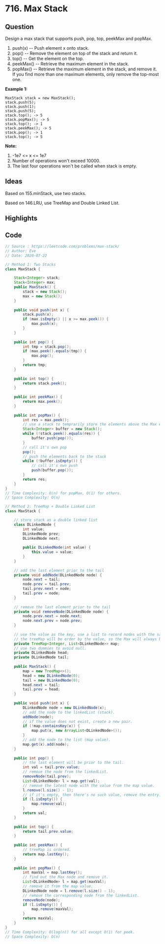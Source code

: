 # 716. Max Stack

## Question

Design a max stack that supports push, pop, top, peekMax and popMax.

1. push(x) -- Push element x onto stack.
2. pop() -- Remove the element on top of the stack and return it.
3. top() -- Get the element on the top.
4. peekMax() -- Retrieve the maximum element in the stack.
5. popMax() -- Retrieve the maximum element in the stack, and remove it. If you find more than one maximum elements, only remove the top-most one.

**Example 1:**

```
MaxStack stack = new MaxStack();
stack.push(5); 
stack.push(1);
stack.push(5);
stack.top(); -> 5
stack.popMax(); -> 5
stack.top(); -> 1
stack.peekMax(); -> 5
stack.pop(); -> 1
stack.top(); -> 5
```

**Note:**

1. -1e7 <= x <= 1e7
2. Number of operations won't exceed 10000.
3. The last four operations won't be called when stack is empty.

## Ideas

Based on 155.minStack, use two stacks.

Based on 146.LRU, use TreeMap and Double Linked List.

## Highlights

## Code

```java
// Source : https://leetcode.com/problems/max-stack/
// Author: Eve
// Date: 2020-07-22

// Method 1: Two Stacks
class MaxStack {

    Stack<Integer> stack;
    Stack<Integer> max;
    public MaxStack() {
        stack = new Stack();
        max = new Stack();
    }
    
    public void push(int x) {
        stack.push(x);
        if (max.isEmpty() || x >= max.peek()) {
            max.push(x);
        }
    }
    
    public int pop() {
        int tmp = stack.pop();
        if (max.peek().equals(tmp)) {
            max.pop();
        }
        return tmp;
    }
    
    public int top() {
        return stack.peek();
    }
    
    public int peekMax() {
        return max.peek();
    }
    
    public int popMax() {
        int res = max.peek();
        // use a stack to temprarily store the elements above the Max element.
        Stack<Integer> buffer = new Stack();
        while (!stack.peek().equals(res)) {
            buffer.push(pop());
        }
        // call it's own pop
        pop();
        // push the elements back to the stack
        while (!buffer.isEmpty()) {
            // call it's own push
            push(buffer.pop());
        }
        return res;
    }
}
// Time Complexity: O(n) for popMax, O(1) for others.
// Space Complexity: O(n)

// Method 2: TreeMap + Double Linked List
class MaxStack {

    // store stack as a double linked list
    class DLinkedNode {
        int value;
        DLinkedNode prev;
        DLinkedNode next;
        
        public DLinkedNode(int value) {
            this.value = value;
        }
    }
    
    // add the last element prior to the tail
    private void addNode(DLinkedNode node) {
        node.next = tail;
        node.prev = tail.prev;
        tail.prev.next = node;
        tail.prev = node;
    }
    
    // remove the last element prior to the tail
    private void removeNode(DLinkedNode node) {
        node.prev.next = node.next;
        node.next.prev = node.prev;
    }
    
    // use the value as the key, use a list to record nodes with the same value.
    // the treeMap will be order by the value, so the Max will always be at the end.
    private TreeMap<Integer, List<DLinkedNode>> map;
    // use two dummies to avoid null.
    private DLinkedNode head;
    private DLinkedNode tail;
    
    public MaxStack() {
        map = new TreeMap<>();
        head = new DLinkedNode(0);
        tail = new DLinkedNode(0);
        head.next = tail;
        tail.prev = head;
    }
    
    public void push(int x) {
        DLinkedNode node = new DLinkedNode(x);
        // add the node to the linkedList (stack).
        addNode(node);
        // if the value does not exist, create a new pair.
        if (!map.containsKey(x)) {
            map.put(x, new ArrayList<DLinkedNode>());
        }
        // add the node to the list (map value).
        map.get(x).add(node);
    }
    
    public int pop() {
        // the last element will be prior to the tail.
        int val = tail.prev.value;
        // remove the node from the linkedList.
        removeNode(tail.prev);
        List<DLinkedNode> l = map.get(val);
        // remove the latest node with the value from the map value.
        l.remove(l.size() - 1);
        // if it's empty, then there's no such value, remove the entry.
        if (l.isEmpty()) {
            map.remove(val);
        }
        return val;
    }
    
    public int top() {
        return tail.prev.value;
    }
    
    public int peekMax() {
        // treeMap is ordered.
        return map.lastKey(); 
    }
    
    public int popMax() {
        int maxVal = map.lastKey();
        // find out the Max node and remove it.
        List<DLinkedNode> l = map.get(maxVal);
        // remove it from the map value.
        DLinkedNode node = l.remove(l.size() - 1);
        // remove the corresponding node from the linkedList.
        removeNode(node);
        if (l.isEmpty()) {
            map.remove(maxVal);
        }
        return maxVal;
    }
}
// Time Complexity: O(log(n)) for all except O(1) for peek.
// Space Complexity: O(n)
```

